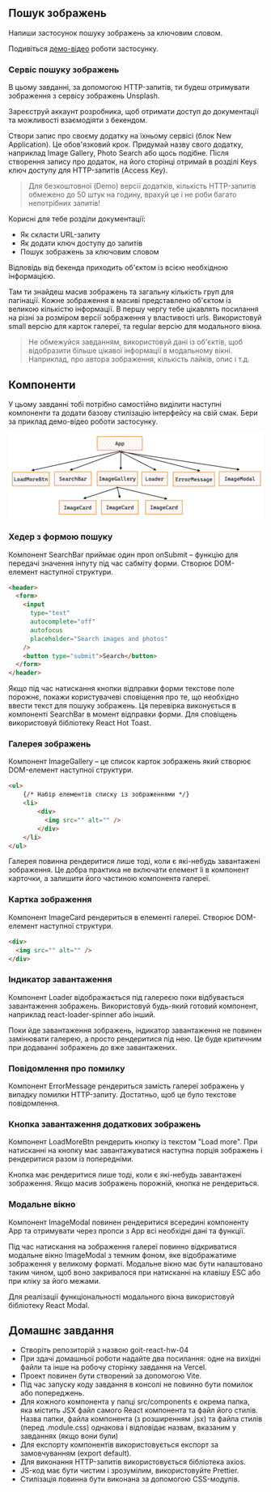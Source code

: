## Пошук зображень
Напиши застосунок пошуку зображень за ключовим словом. 

Подивіться [демо-відео](https://goitlmsstorage.b-cdn.net/ad72f8ff-de6a-4ce6-ad50-b1ce531d43d003-image-finder%20%281%29.mp4) роботи застосунку.

### Сервіс пошуку зображень
В цьому завданні, за допомогою HTTP-запитів, ти будеш отримувати зображення з сервісу зображень Unsplash.

Зареєструй аккаунт розробника, щоб отримати доступ до документації та можливості взаємодіяти з бекендом.

Створи запис про своєму додатку на їхньому сервісі (блок New Application). Це обов'язковий крок. Придумай назву свого додатку, наприклад Image Gallery, Photo Search або щось подібне.
Після створення запису про додаток, на його сторінці отримай в розділі Keys ключ доступу для HTTP-запитів (Access Key).

> Для безкоштовної (Demo) версії додатків, кількість HTTP-запитів обмежено до 50 штук на годину, врахуй це і не роби багато непотрібних запитів!

Корисні для тебе розділи документації:
- Як скласти URL-запиту
- Як додати ключ доступу до запитів
- Пошук зображень за ключовим словом

Відповідь від бекенда приходить об'єктом із всією необхідною інформацією. 

Там ти знайдеш масив зображень та загальну кількість груп для пагінації. Кожне зображення в масиві представлено об'єктом із великою кількістю інформації. В першу чергу тебе цікавлять посилання на різні за розміром версії зображення у властивості urls. Використовуй small версію для карток галереї, та regular версію для модального вікна.

> Не обмежуйся завданням, використовуй дані із об'єктів, щоб відобразити більше цікавої інформації в модальному вікні. Наприклад, про автора зображення, кількість лайків, опис і т.д.

## Компоненти
У цьому завданні тобі потрібно самостійно виділити наступні компоненти та додати базову стилізацію інтерфейсу на свій смак. Бери за приклад демо-відео роботи застосунку.

<img src="./public/image.png" width=800>

### Хедер з формою пошуку

Компонент SearchBar приймає один проп onSubmit – функцію для передачі значення інпуту під час сабміту форми. Створює DOM-елемент наступної структури.

``` html
<header>
  <form>
    <input
      type="text"
      autocomplete="off"
      autofocus
      placeholder="Search images and photos"
    />
    <button type="submit">Search</button>
  </form>
</header>
```


Якщо під час натискання кнопки відправки форми текстове поле порожнє, покажи користувачеві сповіщення про те, що необхідно ввести текст для пошуку зображень. Ця перевірка виконується в компоненті SearchBar в момент відправки форми. Для сповіщень використовуй бібліотеку React Hot Toast.

### Галерея зображень
Компонент ImageGallery – це список карток зображень який створює DOM-елемент наступної структури.

``` html
<ul>
	{/* Набір елементів списку із зображеннями */}
	<li>
		<div>
		  <img src="" alt="" />
		</div>
	</li>
</ul>
```

Галерея повинна рендеритися лише тоді, коли є які-небудь завантажені зображення. Це добра практика не включати елемент li в компонент карточки, а залишити його частиною компонента галереї.

### Картка зображення
Компонент ImageCard рендериться в елементі галереї. Створює DOM-елемент наступної структури.

``` html
<div>
  <img src="" alt="" />
</div>
```


### Індикатор завантаження
Компонент Loader відображається під галереєю поки відбувається завантаження зображень. Використовуй будь-який готовий компонент, наприклад react-loader-spinner або інший.

Поки йде завантаження зображень, індикатор завантаження не повинен замінювати галерею, а просто рендеритися під нею. Це буде критичним при додаванні зображень до вже завантажених.

### Повідомлення про помилку
Компонент ErrorMessage рендериться замість галереї зображень у випадку помилки HTTP-запиту. Достатньо, щоб це було текстове повідомлення.

### Кнопка завантаження додаткових зображень
Компонент LoadMoreBtn рендерить кнопку із текстом "Load more". При натисканні на кнопку має завантажуватися наступна порція зображень і рендеритися разом із попередніми.

Кнопка має рендеритися лише тоді, коли є які-небудь завантажені зображення.
Якщо масив зображень порожній, кнопка не рендериться.

### Модальне вікно
Компонент ImageModal повинен рендеритися всередині компоненту App та отримувати через пропси з App всі необхідні дані та функції.

Під час натискання на зображення галереї повинно відкриватися модальне вікно ImageModal з темним фоном, яке відображатиме зображення у великому форматі. Модальне вікно має бути налаштовано таким чином, щоб воно закривалося при натисканні на клавішу ESC або при кліку за його межами. 

Для реалізації функціональності модального вікна використовуй бібліотеку React Modal.

## Домашнє завдання
- Створіть репозиторій з назвою goit-react-hw-04
- При здачі домашньої роботи надайте два посилання: одне на вихідні файли та інше на робочу сторінку завдання на Vercel.
- Проект повинен бути створений за допомогою Vite.
- Під час запуску коду завдання в консолі не повинно бути помилок або попереджень.
- Для кожного компонента у папці src/components є окрема папка, яка містить JSX файл самого React компонента та файл його стилів. Назва папки, файла компонента (з розширенням .jsx) та файла стилів (перед .module.css) однакова і відповідає назвам, вказаним у завданнях (якщо вони були)
- Для експорту компонентів використовується експорт за замовчуванням (export default).
- Для виконання HTTP-запитів використовується бібліотека axios.
- JS-код має бути чистим і зрозумілим, використовуйте Prettier.
- Стилізація повинна бути виконана за допомогою CSS-модулів.
